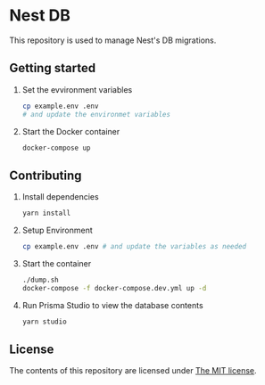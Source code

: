 # Nest DB

This repository is used to manage Nest's DB migrations.

## Getting started

1. Set the evvironment variables

   ```sh
   cp example.env .env
   # and update the environmet variables
   ```

2. Start the Docker container

   ```sh
   docker-compose up
   ```

## Contributing

1. Install dependencies

   ```sh
   yarn install
   ```

2. Setup Environment

   ```sh
   cp example.env .env # and update the variables as needed
   ```

3. Start the container

   ```sh
   ./dump.sh
   docker-compose -f docker-compose.dev.yml up -d
   ```

4. Run Prisma Studio to view the database contents

   ```sh
   yarn studio
   ```

## License

The contents of this repository are licensed under [The MIT license](LICENSE).
